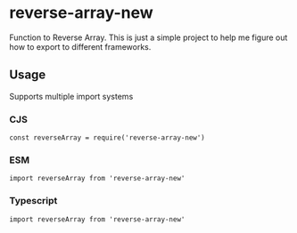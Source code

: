 # reverse-array-new
Function to Reverse Array. This is just a simple project to help me figure out how to export to different frameworks.

## Usage
Supports multiple import systems
### CJS
```
const reverseArray = require('reverse-array-new')
```
### ESM
```
import reverseArray from 'reverse-array-new'
```
### Typescript
```
import reverseArray from 'reverse-array-new'
```
